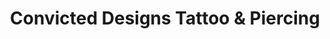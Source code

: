 ---
title: "Convicted Designs Tattoo & Piercing"
url: /rapid-city/convicted-designs-tattoo-and-piercing/
shop: tattoo
---